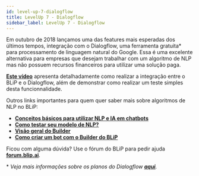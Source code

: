 ```yaml
---
id: level-up-7-dialogflow
title: LevelUp 7 - Dialogflow
sidebar_label: LevelUp 7 - Dialogflow
---
```


Em outubro de 2018 lançamos uma das features mais esperadas dos últimos tempos, integração com o Dialogflow, uma ferramenta gratuita* para processamento de linguagem natural do Google. Essa é uma excelente alternativa para empresas que desejam trabalhar com um algoritmo de NLP mas não possuem recursos financeiros para utilizar uma solução paga.

[**Este vídeo**](https://www.facebook.com/blip.messaging/videos/192517565007019/) apresenta detalhadamente como realizar a integração entre o BLiP e o Dialogflow, além de demonstrar como realizar um teste simples desta funcionnalidade.

Outros links importantes para quem quer saber mais sobre algoritmos de NLP no BLiP:

* [**Conceitos básicos para utilizar NLP e IA em chatbots**](/docs/ai/nlp/nlp-conceitos-basicos-nlp-e-ai)
* [**Como testar seu modelo de NLP?**](/docs/ai/nlp/nlp-como-testar-modelo-nlp)
* [**Visão geral do Builder**](/docs/builder/builder-visao-geral-do-builder)
* [**Como criar um bot com o Builder do BLiP**](/docs/introduction/introduction-como-criar-um-bot-com-builder)

Ficou com alguma dúvida? Use o fórum do BLiP para pedir ajuda [**forum.blip.ai**](https://forum.blip.ai/).

\* *Veja mais informações sobre os planos do Dialogflow [**aqui**](https://dialogflow.com/pricing).*

